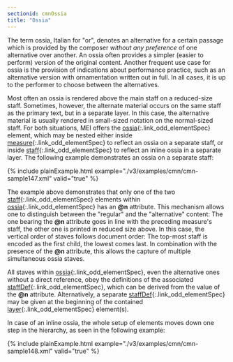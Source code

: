```yaml
---
sectionid: cmnOssia
title: "Ossia"
---
```




The term ossia, Italian for "or", denotes an alternative for a certain passage
which is provided by the composer *without any preference* of one alternative
over another. An ossia often provides a simpler (easier to perform) version of the
original
content. Another frequent use case for ossia is the provision of indications about
performance practice, such as an alternative version with ornamentation written out
in full.
In all cases, it is up to the performer to choose between the alternatives.


Most often an ossia is rendered above the main staff on a reduced-size staff. Sometimes,
however, the alternate material occurs on the same staff as the primary text, but
in a
separate layer. In this case, the alternative material is usually rendered in small-sized
notation on the normal-sized staff. For both situations, MEI offers the [ossia](/v3/elements/ossia.html){:.link_odd_elementSpec} element, which may be nested either inside [measure](/v3/elements/measure.html){:.link_odd_elementSpec} to
reflect an ossia on a separate staff, or inside [staff](/v3/elements/staff.html){:.link_odd_elementSpec} to reflect an
inline ossia in a separate layer. The following example demonstrates an ossia on a
separate
staff:

{% include plainExample.html example="./v3/examples/cmn/cmn-sample147.xml" valid="true" %}


The example above demonstrates that only one of the two [staff](/v3/elements/staff.html){:.link_odd_elementSpec}
elements within [ossia](/v3/elements/ossia.html){:.link_odd_elementSpec} has an **@n** attribute. This mechanism
allows one to distinguish between the "regular" and the "alternative" content: The
one
bearing the **@n** attribute goes in line with the preceding measure's staff, the
other one is printed in reduced size above. In this case, the vertical order of staves
follows document order: The top-most staff is encoded as the first child, the lowest
comes
last. In combination with the presence of the **@n** attribute, this allows the
capture of multiple simultaneous ossia staves.

All staves within [ossia](/v3/elements/ossia.html){:.link_odd_elementSpec}, even the alternative ones without a direct
reference, obey the definitions of the associated [staffDef](/v3/elements/staffDef.html){:.link_odd_elementSpec}, which can
be derived from the value of the **@n** attribute. Alternatively, a separate [staffDef](/v3/elements/staffDef.html){:.link_odd_elementSpec} may be given at the beginning of the contained [layer](/v3/elements/layer.html){:.link_odd_elementSpec} element(s).

In case of an inline ossia, the whole setup of elements moves down one step in the
hierarchy, as seen in the following example:

{% include plainExample.html example="./v3/examples/cmn/cmn-sample148.xml" valid="true" %}




